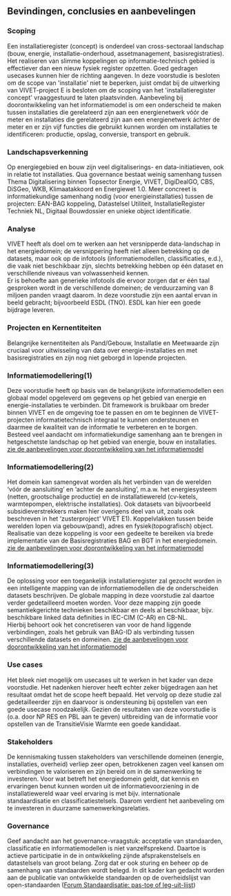 ## Bevindingen, conclusies en aanbevelingen

### Scoping 
Een installatieregister (concept) is onderdeel van cross-sectoraal landschap (bouw, energie, installatie-onderhoud,
assetmanagement, basisregistraties). Het realiseren van slimme koppelingen op informatie-technisch gebied is effectiever 
dan een nieuw fysiek register opzetten. Goed gedragen usecases kunnen hier de richting aangeven.
In deze voorstudie is besloten om de scope van 'installatie' niet te beperken, juist omdat bij de uitwerking van VIVET-project E is besloten om de scoping van het 'installatieregister concept' vraaggestuurd te laten plaatsvinden. Aanbeveling bij doorontwikkeling van het informatiemodel is om een onderscheid te maken tussen installaties die gerelateerd zijn aan een energienetwerk vóór de meter en installaties die gerelateerd zijn aan een energienetwerk áchter de meter en er zijn vijf functies die gebruikt kunnen worden om installaties te identificeren: productie, opslag, conversie, transport en gebruik.

### Landschapsverkenning
Op energiegebied en bouw zijn veel digitaliserings- en data-initiatieven, ook in relatie tot installaties. Qua governance
bestaat weinig samenhang tussen Thema Digitalisering binnen Topsector Energie, VIVET, DigiDealGO, CBS, DiSGeo, WKB, 
Klimaatakkoord en Energiewet 1.0. Meer concreet is informatiekundige samenhang nodig (voor energieinstallaties) tussen
de projecten: EAN-BAG koppeling, Datastelsel Utiliteit, InstallatieRegister Techniek NL, Digitaal Bouwdossier en unieke
object identificatie.

### Analyse
VIVET heeft als doel om te werken aan het versnipperde data-landschap in het energiedomein; de versnippering heeft niet alleen
betrekking op de datasets, maar ook op de infotools (informatiemodellen, classificaties, e.d.), die vaak niet beschikbaar zijn,
slechts betrekking hebben op één dataset en verschillende niveaus van volwassenheid kennen.  
Er is behoefte aan generieke infotools die ervoor zorgen dat er één taal gesproken wordt in de verschillende domeinen;
de verduurzaming van 8 miljoen panden vraagt daarom. In deze voorstudie zijn een aantal ervan in beeld gebracht; bijvoorbeeld ESDL (TNO). 
ESDL kan hier een goede bijdrage leveren.

### Projecten en Kernentiteiten
Belangrijke kernentiteiten als Pand/Gebouw, Installatie en Meetwaarde zijn cruciaal voor uitwisseling van data over
energie-installaties en met basisregistraties en zijn nog niet geborgd in lopende projecten.

### Informatiemodellering(1)
Deze voorstudie heeft op basis van de belangrijkste informatiemodellen een globaal model opgeleverd om gegevens op het gebied
van energie en energie-installaties te verbinden. Dit framework is bruikbaar om breder binnen VIVET en de omgeving toe te passen
en om te beginnen de VIVET-projecten informatietechnisch integraal te kunnen ondersteunen en daarmee de kwaliteit van de 
informatie te verbeteren en te borgen.  
Besteed veel aandacht om informatiekundige samenhang aan te brengen in hetgeschetste landschap op het gebied van energie, bouw 
en installaties. 
[zie de aanbevelingen voor doorontwikkeling van het informatiemodel](#aanbevelingen-voor-doorontwikkeling)
    
### Informatiemodellering(2)
Het domein kan samengevat worden als het verbinden van de werelden ‘vóór de aansluiting’ en ‘achter de aansluiting’, m.a.w. 
het energiesysteem (netten, grootschalige productie) en de installatiewereld (cv-ketels, warmtepompen, elektrische installaties).
Ook datasets van bijvoorbeeld subsidieverstrekkers maken hier overigens deel van uit, zoals ook beschreven in het ‘zusterproject’
VIVET E1). Koppelvlakken tussen beide werelden lopen via gebouw(pand), adres en fysiek(topografisch) object. 
Realisatie van deze koppeling is voor een gedeelte te bereiken via brede implementatie van de Basisregistraties BAG en BGT in 
het energiedomein.
[zie de aanbevelingen voor doorontwikkeling van het informatiemodel](#aanbevelingen-voor-doorontwikkeling)
    
### Informatiemodellering(3)
De oplossing voor een toegankelijk installatieregister zal gezocht worden in een intelligente mapping van de informatiemodellen 
die de onderscheiden datasets beschrijven. De globale mapping in deze voorstudie zal daartoe verder gedetailleerd moeten worden.
Voor deze mapping zijn goede semantiekgerichte technieken beschikbaar en deels al beschikbaar, bijv. beschikbare linked data 
definities in IEC-CIM (C-AR) en CB-NL.  
Hierbij behoort ook het concretiseren van voor de hand liggende verbindingen, zoals het gebruik van BAG-ID als verbinding 
tussen verschillende datasets en domeinen.
[zie de aanbevelingen voor doorontwikkeling van het informatiemodel](#aanbevelingen-voor-doorontwikkeling)
    
### Use cases
Het bleek niet mogelijk om usecases uit te werken in het kader van deze voorstudie. Het nadenken hierover heeft echter zeker 
bijgedragen aan het resultaat omdat het de scope heeft bepaald. Het vervolg op deze studie zal gedetailleerder zijn en daarvoor
is ondersteuning bij opstellen van een goede usecase noodzakelijk. Gezien de resultaten van deze voorstudie is 
(o.a. door NP RES en PBL aan te geven) uitbreiding van de informatie voor opstellen van de TransitieVisie Warmte een goede kandidaat.

### Stakeholders
De kennismaking tussen stakeholders van verschillende domeinen (energie, installaties, overheid) verliep zeer open, betrokkenen
zagen veel kansen om verbindingen te valoriseren en zijn bereid om in de samenwerking te investeren. Voor wat betreft het 
energiedomein geldt, dat kennis en ervaringen benut kunnen worden uit de informatievoorziening in de installatiewereld waar
veel ervaring is met bijv. internationale standaardisatie en classificatiestelsels. Daarom verdient het aanbeveling om te
investeren in duurzame samenwerkingsrelaties.

### Governance
Geef aandacht aan het governance-vraagstuk: acceptatie van standaarden, classificatie en informatiemodellen is niet vanzelfsprekend.
Daartoe is actieve participatie in de in ontwikkeling zijnde afsprakenstelsels en datastelsels van groot belang.
Zorg dat er ook sturing en beheer op de samenhang van standaarden wordt belegd. In dit kader kan gedacht worden aan de publicatie
van ontwikkelde standaarden op de overheidslijst van open-standaarden ([Forum Standaardisatie: pas-toe of leg-uit-lijst](https://www.forumstandaardisatie.nl/open-standaarden))
